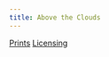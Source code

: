 ```yaml
---
title: Above the Clouds
---
```

[Prints](https://pixels.com/featured/above-the-clouds-brady-lane.html)
[Licensing](https://licensing.pixels.com/featured/above-the-clouds-brady-lane.html)
